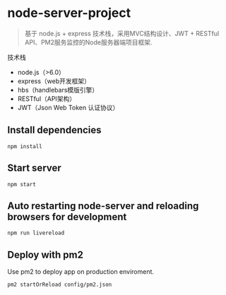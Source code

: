 # node-server-project
> 基于 node.js + express 技术栈，采用MVC结构设计、JWT + RESTful API、PM2服务监控的Node服务器端项目框架.

技术栈

- node.js（>6.0）
- express（web开发框架）
- hbs（handlebars模版引擎）
- RESTful（API架构）
- JWT（Json Web Token 认证协议）


## Install dependencies

```
npm install
```

## Start server

```
npm start
```

## Auto restarting node-server and reloading browsers for development

```
npm run livereload
```

## Deploy with pm2

Use pm2 to deploy app on production enviroment.

```
pm2 startOrReload config/pm2.json
```
